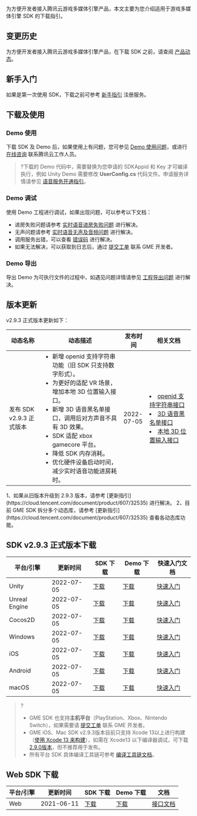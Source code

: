 为方便开发者接入腾讯云游戏多媒体引擎产品，本文主要为您介绍适用于游戏多媒体引擎 SDK 的下载指引。

## 变更历史

为方便开发者接入腾讯云游戏多媒体引擎产品，在下载 SDK 之前，请查阅 [产品动态](https://cloud.tencent.com/document/product/607/41876)。

## 新手入门

如果是第一次使用 SDK，下载之前可参考 [新手指引](https://cloud.tencent.com/document/product/607/51583) 注册服务。

## 下载及使用

### Demo 使用

下载 SDK 及 Demo 后，如果使用上有问题，您可参见 [Demo 使用问题](https://cloud.tencent.com/document/product/607/51456)，或进行 [在线咨询](https://cloud.tencent.com/online-service?from=connect-us) 联系腾讯云工作人员。

> ?下载的 Demo 代码中，需要替换为您申请的 SDKAppid 和 Key 才可编译执行，例如 Unity Demo 需要修改 **UserConfig.cs** 代码文件。申请服务详情请参见 [语音服务开通指引](https://cloud.tencent.com/document/product/607/10782)。

### Demo 调试

使用 Demo 工程进行调试，如果出现问题，可以参考以下文档：

- 进房失败问题请参考 [实时语音进房失败问题](https://cloud.tencent.com/document/product/607/51462) 进行解决。
- 无声问题请参考 [实时语音无声及音频问题](https://cloud.tencent.com/document/product/607/51463) 进行解决。
- 调用服务出错，可以查看 [错误码](https://cloud.tencent.com/document/product/607/15173) 进行解决。
- 如果无法解决，可以获取到日志后，通过 [提交工单](https://console.cloud.tencent.com/workorder/category) 联系 GME 开发者。



### Demo 导出

导出 Demo 为可执行文件的过程中，如遇见问题详情请参见 [工程导出问题](https://cloud.tencent.com/document/product/607/51457) 进行解决。



## 版本更新

v2.9.3 正式版本更新如下：

<table >
<thead>
<tr>
<th width="18%">动态名称</th>
<th width="44%">动态描述</th>
 <th width="14%">发布时间</th>  
<th width="24%">相关文档</th>
</tr>
</thead>
<tbody><tr>
<td>发布 SDK v2.9.3 正式版本</td>
<td ><ul style="margin:0;">
<li >新增 openid 支持字符串功能（旧 SDK 只支持数字形式）。</li>
<li >为更好的适配 VR 场景，增加本地 3D 位置输入接口。</li>
<li >新增 3D 语音黑名单接口，调用后对方声音不具有 3D 效果。</li>
<li >SDK 适配 xbox gamecore 平台。</li>
<li >降低 SDK 内存消耗。</li>
<li >优化硬件设备启动时间，减少实时语音功能进房耗时。</li>
</ul ></td>
<td>2022-07-05</td> 
<td><li><a href="https://cloud.tencent.com/document/product/607/48324#openid-.E6.94.AF.E6.8C.81.E5.AD.97.E7.AC.A6.E4.B8.B2">openid 支持字符串接口</li>
<li><a href="https://cloud.tencent.com/document/product/607/18218#3d-.E8.AF.AD.E9.9F.B3.E9.BB.91.E5.90.8D.E5.8D.95.E6.8">3D 语音黑名单接口</li>
<li><a href="https://cloud.tencent.com/document/product/607/18218#.E6.9C.AC.E5.9C.B0.E6.96.B9.E4.BD.8D.E6.8E.A5.E5.8F.A3.EF.BC.88vr-.E5.9C.BA.E6.99.AF.EF.BC.89">本地 3D 位置输入接口</li>
</tr>
</tbody></table>



<dx-alert infotype="notice" title="更新注意">
1、如果从旧版本升级到 2.9.3 版本，请参考 [更新指引](https://cloud.tencent.com/document/product/607/32535) 进行解决。
2、目前 GME SDK 拆分多个动态库，请参考 [更新指引](https://cloud.tencent.com/document/product/607/32535) 查看各动态库功能。
</dx-alert>



## SDK v2.9.3 正式版本下载

| 平台/引擎     | 更新时间   | SDK 下载                                                     | Demo 下载                                                    | 快速入门文档                                                 |
| ------------- | ---------- | ------------------------------------------------------------ | ------------------------------------------------------------ | ------------------------------------------------------------ |
| Unity         | 2022-07-05 | [下载](https://dldir1v6.qq.com/hudongzhibo/QCloud_TGP/GME/GME2.9.3/Other/GME_Unity_Audio_SDK_2.9.3.dd119f8a.zip) | [下载](https://dldir1v6.qq.com/hudongzhibo/QCloud_TGP/GME/GME2.9.3/Other/GME_Unity_Audio_Demo_2.9.3.dd119f8a.zip) | [快速入门](https://cloud.tencent.com/document/product/607/18248) |
| Unreal Engine | 2022-07-05 | [下载](https://dldir1v6.qq.com/hudongzhibo/QCloud_TGP/GME/GME2.9.3/Other/GME_Unreal4_Audio_SDK_2.9.3.dd119f8a.zip) | [下载](https://dldir1v6.qq.com/hudongzhibo/QCloud_TGP/GME/GME2.9.3/Other/GME_Unreal4_Audio_Demo_2.9.3.dd119f8a.zip) | [快速入门](https://cloud.tencent.com/document/product/607/18267) |
| Cocos2D       | 2022-07-05 | [下载](https://dldir1v6.qq.com/hudongzhibo/QCloud_TGP/GME/GME2.9.3/Other/GME_Cocos_Audio_SDK_2.9.3.dd119f8a.zip) | [下载](https://dldir1v6.qq.com/hudongzhibo/QCloud_TGP/GME/GME2.9.3/Other/GME_Cocos_Audio_Demo_2.9.3.dd119f8a.zip) | [快速入门](https://cloud.tencent.com/document/product/607/18292) |
| Windows       | 2022-07-05 | [下载](https://dldir1v6.qq.com/hudongzhibo/QCloud_TGP/GME/GME2.9.3/Windows/GME_Windows_audio_sdk_2.9.3.66dab70c.zip) | [下载](https://dldir1v6.qq.com/hudongzhibo/QCloud_TGP/GME/GME2.9.3/Windows/GME_Windows_audio_example_project_2.9.3.66dab70c.zip) | [快速入门](https://cloud.tencent.com/document/product/607/56374) |
| iOS           | 2022-07-05 | [下载](https://dldir1v6.qq.com/hudongzhibo/QCloud_TGP/GME/GME2.9.3/iOS/GME_ios_audio_sdk_2.9.3.66dab70c.zip) | [下载](https://dldir1v6.qq.com/hudongzhibo/QCloud_TGP/GME/GME2.9.3/iOS/GME_ios_audio_example_2.9.3.66dab70c.zip) | [快速入门](https://cloud.tencent.com/document/product/607/56374) |
| Android       | 2022-07-05 | [下载](https://dldir1v6.qq.com/hudongzhibo/QCloud_TGP/GME/GME2.9.3/Android/GME_android_audio_sdk_2.9.3.66dab70c.zip) | [下载](https://dldir1v6.qq.com/hudongzhibo/QCloud_TGP/GME/GME2.9.3/Android/GME_android_audio_example_2.9.3.66dab70c.zip) | [快速入门](https://cloud.tencent.com/document/product/607/56374) |
| macOS         | 2022-07-05 | [下载](https://dldir1v6.qq.com/hudongzhibo/QCloud_TGP/GME/GME2.9.3/Mac/GME_mac_audio_sdk_2.9.3.66dab70c.zip) | [下载](https://dldir1v6.qq.com/hudongzhibo/QCloud_TGP/GME/GME2.9.3/Mac/GME_mac_audio_demo_2.9.3.66dab70c.zip) | [快速入门](https://cloud.tencent.com/document/product/607/56374) |



> ?
>
> - GME SDK 也支持**主机平台**（PlayStation、Xbox、Nintendo Switch），如果需要请 [提交工单](https://console.cloud.tencent.com/workorder/category) 联系 GME 开发者。
> - GME iOS、Mac SDK v2.9.3版本目前只支持 Xcode 13以上进行构建（[使用 Xcode 13 来构建](https://developer.apple.com/ios/submit/)），如需在 Xcode13 以下编译器调试，可下载 [2.9.0版本](https://dldir1v6.qq.com/hudongzhibo/QCloud_TGP/GME/GME2.9.0/iOS/GME_ios_audio_sdk_2.9.0.756c12ea.zip)，但不推荐用于发布。
> - 所有平台 SDK 具体编译工具链可参考 [编译工具链文档](https://cloud.tencent.com/document/product/607/71331)。

## Web SDK 下载

| 平台/引擎 | 更新时间   | SDK 下载                                                     | Demo 下载                                                    | 文档                                                         |
| --------- | ---------- | ------------------------------------------------------------ | ------------------------------------------------------------ | ------------------------------------------------------------ |
| Web       | 2021-06-11 | [下载](https://dldir1.qq.com/hudongzhibo/QCloud_TGP/GME/GME2.8.1/H5/GME_Web_SDK_2.8.1.47.zip) | [下载](https://dldir1.qq.com/hudongzhibo/QCloud_TGP/GME/GME2.8.1/H5/GME_Web_Demo_2.8.1.47.zip) | [接口文档](https://cloud.tencent.com/document/product/607/32157) |
